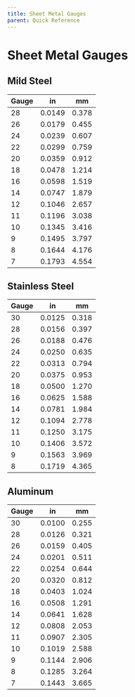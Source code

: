 ```yaml
---
title: Sheet Metal Gauges
parent: Quick Reference
---
```


# Sheet Metal Gauges

## Mild Steel

| Gauge | in     | mm    |
|-------|--------|-------|
| 28    | 0.0149 | 0.378 |
| 26    | 0.0179 | 0.455 |
| 24    | 0.0239 | 0.607 |
| 22    | 0.0299 | 0.759 |
| 20    | 0.0359 | 0.912 |
| 18    | 0.0478 | 1.214 |
| 16    | 0.0598 | 1.519 |
| 14    | 0.0747 | 1.879 |
| 12    | 0.1046 | 2.657 |
| 11    | 0.1196 | 3.038 |
| 10    | 0.1345 | 3.416 |
| 9     | 0.1495 | 3.797 |
| 8     | 0.1644 | 4.176 |
| 7     | 0.1793 | 4.554 |


## Stainless Steel

| Gauge | in     | mm    |
|-------|--------|-------|
| 30    | 0.0125 | 0.318 |
| 28    | 0.0156 | 0.397 |
| 26    | 0.0188 | 0.476 |
| 24    | 0.0250 | 0.635 |
| 22    | 0.0313 | 0.794 |
| 20    | 0.0375 | 0.953 |
| 18    | 0.0500 | 1.270 |
| 16    | 0.0625 | 1.588 |
| 14    | 0.0781 | 1.984 |
| 12    | 0.1094 | 2.778 |
| 11    | 0.1250 | 3.175 |
| 10    | 0.1406 | 3.572 |
| 9     | 0.1563 | 3.969 |
| 8     | 0.1719 | 4.365 |


## Aluminum

| Gauge | in     | mm    |
|-------|--------|-------|
| 30    | 0.0100 | 0.255 |
| 28    | 0.0126 | 0.321 |
| 26    | 0.0159 | 0.405 |
| 24    | 0.0201 | 0.511 |
| 22    | 0.0254 | 0.644 |
| 20    | 0.0320 | 0.812 |
| 18    | 0.0403 | 1.024 |
| 16    | 0.0508 | 1.291 |
| 14    | 0.0641 | 1.628 |
| 12    | 0.0808 | 2.053 |
| 11    | 0.0907 | 2.305 |
| 10    | 0.1019 | 2.588 |
| 9     | 0.1144 | 2.906 |
| 8     | 0.1285 | 3.264 |
| 7     | 0.1443 | 3.665 |

